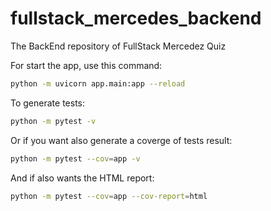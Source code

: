# fullstack_mercedes_backend
The BackEnd repository of FullStack Mercedez Quiz 

For start the app, use this command:
```bash
python -m uvicorn app.main:app --reload
```

To generate tests:
```bash
python -m pytest -v
```

Or if you want also generate a coverge of tests result:
```bash
python -m pytest --cov=app -v
```

And if also wants the HTML report:
```bash
python -m pytest --cov=app --cov-report=html
```